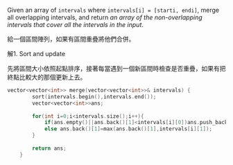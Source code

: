 Given an array of `intervals` where `intervals[i] = [starti, endi]`, merge all overlapping intervals, and return _an array of the non-overlapping intervals that cover all the intervals in the input_.

給一個區間陣列，如果有區間重疊將他們合併。 

解1. Sort and update

先將區間大小依照起點排序，接著每當遇到一個新區間時檢查是否重疊，如果有把終點比較大的那個更新上去。

```cpp
vector<vector<int>> merge(vector<vector<int>>& intervals) {
        sort(intervals.begin(),intervals.end());
        vector<vector<int>>ans;
        
        for(int i=0;i<intervals.size();i++){
            if(ans.empty()||ans.back()[1]<intervals[i][0])ans.push_back({intervals[i][0],intervals[i][1]});
            else ans.back()[1]=max(ans.back()[1],intervals[i][1]);
        }
        
        return ans;
    }
```